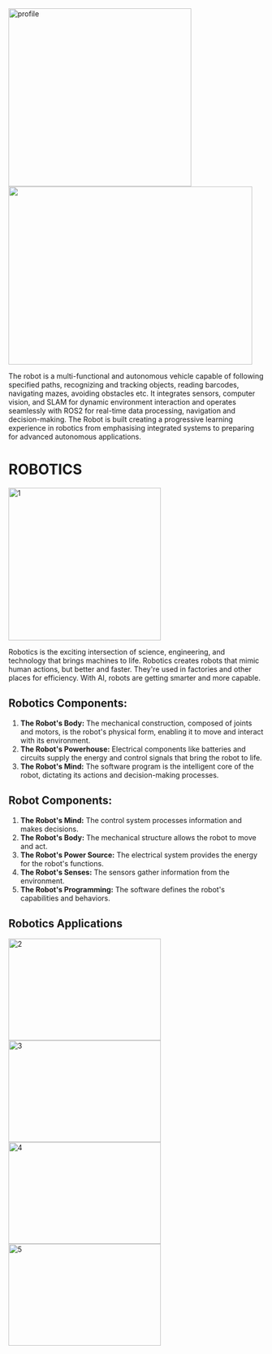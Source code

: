 <img src="https://github.com/user-attachments/assets/1bf850c3-c3b2-4c3c-aa50-289c7696aa13" alt="profile" width="360" height="350">
<img src="https://github.com/user-attachments/assets/db4b1132-f6e0-490b-9e94-f3e318b98aa1" width="480" height="350">

The robot is a multi-functional and autonomous vehicle capable of following specified paths, recognizing and tracking objects, reading barcodes, navigating mazes, avoiding obstacles etc. It integrates sensors, computer vision, and SLAM for dynamic environment interaction and operates seamlessly with ROS2 for real-time data processing, navigation and decision-making. The Robot is built creating a progressive learning experience in robotics from emphasising integrated systems to preparing for advanced autonomous applications.

# ROBOTICS
<img src="https://github.com/user-attachments/assets/0706afc8-d6ec-4b99-bdb9-0384e0d91f5f" alt="1" width="300" height="300">

Robotics is the exciting intersection of science, engineering, and technology that brings machines to life. Robotics creates robots that mimic human actions, but better and faster. They're used in factories and other places for efficiency. With AI, robots are getting smarter and more capable.

## **Robotics Components:**
1. **The Robot's Body:** The mechanical construction, composed of joints and motors, is the robot's physical form, enabling it to move and interact with its environment.
2. **The Robot's Powerhouse:** Electrical components like batteries and circuits supply the energy and control signals that bring the robot to life.
3. **The Robot's Mind:** The software program is the intelligent core of the robot, dictating its actions and decision-making processes.

## **Robot Components:**
1. **The Robot's Mind:** The control system processes information and makes decisions.
2. **The Robot's Body:** The mechanical structure allows the robot to move and act.
3. **The Robot's Power Source:** The electrical system provides the energy for the robot's functions.
4. **The Robot's Senses:** The sensors gather information from the environment.
5. **The Robot's Programming:** The software defines the robot's capabilities and behaviors.

## **Robotics Applications**

<img src="https://github.com/user-attachments/assets/352e2825-8b9a-43d5-8f61-14f9aa5e5c42" alt="2" width="300" height="200"> <img src="https://github.com/user-attachments/assets/fa030a73-909f-4650-a827-8e0d4bef0e13" alt="3" width="300" height="200"> <img src="https://github.com/user-attachments/assets/66a36de1-af27-4dee-b53e-1410a51e29dc" alt="4" width="300" height="200"> <img src="https://github.com/user-attachments/assets/293ed62c-ecbb-4322-9d91-d54fa39406bf" alt="5" width="300" height="200">
